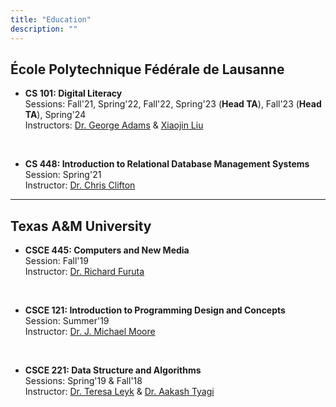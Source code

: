```yaml
---
title: "Education"
description: ""
---
```

## École Polytechnique Fédérale de Lausanne

* **CS 101: Digital Literacy** <br>
    Sessions: Fall'21, Spring'22, Fall'22, Spring'23 (**Head TA**), Fall'23 (**Head TA**), Spring'24 <br>
    Instructors: [Dr. George Adams](https://www.cs.purdue.edu/people/faculty/gba.html) & [Xiaojin Liu](https://www.cs.purdue.edu/people/faculty/liu218.html)

<br>

* **CS 448: Introduction to Relational Database Management Systems** <br>
    Session: Spring'21 <br>
    Instructor: [Dr. Chris Clifton](https://www.cs.purdue.edu/homes/clifton/)


---
## Texas A&M University

* **CSCE 445: Computers and New Media** <br>
    Session: Fall'19 <br>
    Instructor: [Dr. Richard Furuta](https://engineering.tamu.edu/cse/profiles/rfuruta.html)

<br>

* **CSCE 121: Introduction to Programming Design and Concepts** <br>
    Session: Summer'19 <br>
    Instructor: [Dr. J. Michael Moore](https://engineering.tamu.edu/cse/profiles/moore-j-michael.html)

<br>

* **CSCE 221: Data Structure and Algorithms** <br>
    Sessions: Spring'19 & Fall'18 <br>
    Instructor: [Dr. Teresa Leyk](https://engineering.tamu.edu/cse/profiles/tleyk.html)  &  [Dr. Aakash Tyagi](https://engineering.tamu.edu/cse/profiles/tyagi-aakash.html)   

<br>
